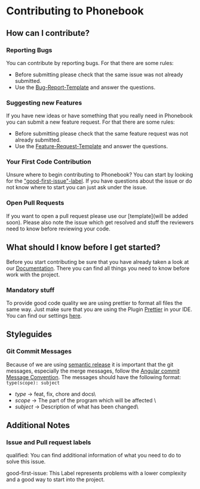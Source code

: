 # Contributing to Phonebook 

## How can I contribute?
### Reporting Bugs
You can contribute by reporting bugs. For that there are some rules:
- Before submitting please check that the same issue was not already submitted.
- Use the [Bug-Report-Template](https://github.com/T-Systems-MMS/phonebook/issues/new?assignees=&labels=bug&template=bug_report.md&title=) and answer the questions.

### Suggesting new Features
If you have new ideas or have something that you really need in Phonebook you can submit a new feature request. For that there are some rules:
- Before submitting please check that the same feature request was not already submitted.
- Use the [Feature-Request-Template](https://github.com/T-Systems-MMS/phonebook/issues/new?assignees=&labels=feature&template=feature_request.md&title=) and answer the questions.

### Your First Code Contribution
Unsure where to begin contributing to Phonebook? You can start by looking for the ["good-first-issue"-label](https://github.com/T-Systems-MMS/phonebook/issues?q=is%3Aissue+is%3Aopen+label%3A%22good+first+issue%22).
If you have questions about the issue or do not know where to start you can just ask under the issue.

### Open Pull Requests
If you want to open a pull request please use our [template](will be added soon). Please also note the issue which get resolved and stuff the reviewers need to know before reviewing your code.

## What should I know before I get started?
Before you start contributing be sure that you have already taken a look at our [Documentation](https://t-systems-mms.github.io/phonebook/). There you can find all things you need to know before work with the project.

### Mandatory stuff
To provide good code quality we are using prettier to format all files the same way. Just make sure that you are using the Plugin [Prettier](https://prettier.io/) in your IDE. You can find our settings [here](https://prettier.io/).

## Styleguides
### Git Commit Messages
Because of we are using [semantic release](https://github.com/semantic-release/semantic-release) it is important that the git messages, especially the merge messages, follow the [Angular commit Message Convention](https://github.com/angular/angular.js/blob/master/DEVELOPERS.md#-git-commit-guidelines).
The messages should have the following format: `type(scope): subject`

- *type* -> feat, fix, chore and docs\
- *scope* -> The part of the program which will be affected \
- *subject* -> Description of what has been changed\

## Additional Notes
### Issue and Pull request labels
qualified: You can find additional information of what you need to do to solve this issue.

good-first-issue: This Label represents problems with a lower complexity and a good way to start into the project.
